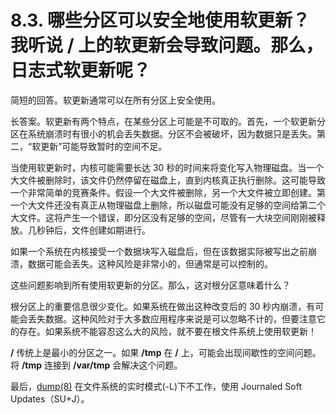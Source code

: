 # 8.3. 哪些分区可以安全地使用软更新？我听说 / 上的软更新会导致问题。那么，日志式软更新呢？

简短的回答。软更新通常可以在所有分区上安全使用。

长答案。软更新有两个特点，在某些分区上可能是不可取的。首先，一个软更新分区在系统崩溃时有很小的机会丢失数据。分区不会被破坏，因为数据只是丢失。第二，“软更新”可能导致暂时的空间不足。

当使用软更新时，内核可能需要长达 30 秒的时间来将变化写入物理磁盘。当一个大文件被删除时，该文件仍然停留在磁盘上，直到内核真正执行删除。这可能导致一个非常简单的竞赛条件。假设一个大文件被删除，另一个大文件被立即创建。第一个大文件还没有真正从物理磁盘上删除，所以磁盘可能没有足够的空间给第二个大文件。这将产生一个错误，即分区没有足够的空间，尽管有一大块空间刚刚被释放。几秒钟后，文件创建如期进行。

如果一个系统在内核接受一个数据块写入磁盘后，但在该数据实际被写出之前崩溃，数据可能会丢失。这种风险是非常小的，但通常是可以控制的。

这些问题影响到所有使用软更新的分区。那么，这对根分区意味着什么？

根分区上的重要信息很少变化。如果系统在做出这种改变后的 30 秒内崩溃，有可能会丢失数据。这种风险对于大多数应用程序来说是可以忽略不计的，但要注意它的存在。如果系统不能容忍这么大的风险，就不要在根文件系统上使用软更新！

**/** 传统上是最小的分区之一。如果 **/tmp** 在 **/** 上，可能会出现间歇性的空间问题。将 **/tmp** 连接到 **/var/tmp** 会解决这个问题。

最后，[dump(8)](https://www.freebsd.org/cgi/man.cgi?query=dump&sektion=8&format=html) 在文件系统的实时模式(-L)下不工作，使用 Journaled Soft Updates（SU+J）。
